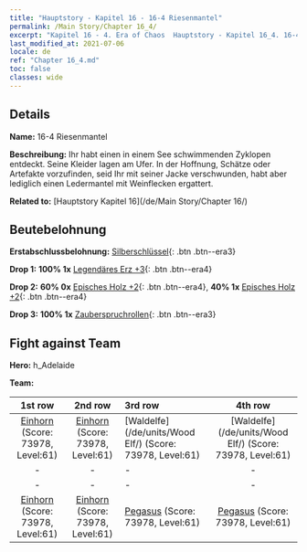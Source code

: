 ```yaml
---
title: "Hauptstory - Kapitel 16 - 16-4 Riesenmantel"
permalink: /Main Story/Chapter 16_4/
excerpt: "Kapitel 16 - 4. Era of Chaos  Hauptstory - Kapitel 16_4. 16-4 Riesenmantel"
last_modified_at: 2021-07-06
locale: de
ref: "Chapter 16_4.md"
toc: false
classes: wide
---
```


## Details

 **Name:** 16-4 Riesenmantel

 **Beschreibung:** Ihr habt einen in einem See schwimmenden Zyklopen entdeckt. Seine Kleider lagen am Ufer. In der Hoffnung, Schätze oder Artefakte vorzufinden, seid Ihr mit seiner Jacke verschwunden, habt aber lediglich einen Ledermantel mit Weinflecken ergattert.

 **Related to:** [Hauptstory Kapitel 16](/de/Main Story/Chapter 16/)

## Beutebelohnung

 **Erstabschlussbelohnung:** [Silberschlüssel](/ItemsDE/con_693/){: .btn .btn--era3}

 **Drop 1:** **100% 1x** [Legendäres Erz +3](/ItemsDE/mat_54/){: .btn .btn--era4}

 **Drop 2:** **60% 0x** [Episches Holz +2](/ItemsDE/mat_48/){: .btn .btn--era4}, **40% 1x** [Episches Holz +2](/ItemsDE/mat_48/){: .btn .btn--era4}

 **Drop 3:** **100% 1x** [Zauberspruchrollen](/ItemsDE/con_694/){: .btn .btn--era3}


## Fight against Team
 **Hero:** h_Adelaide

 **Team:**


  | 1st row | 2nd row | 3rd row | 4th row |
  |:----:|:----:|:----|:----:|
  | [Einhorn](/de/units/Unicorn/) (Score: 73978, Level:61)  | [Einhorn](/de/units/Unicorn/) (Score: 73978, Level:61)  | [Waldelfe](/de/units/Wood Elf/) (Score: 73978, Level:61)  | [Waldelfe](/de/units/Wood Elf/) (Score: 73978, Level:61)  |
  | - | - | - | - |
  | - | - | - | - |
  | [Einhorn](/de/units/Unicorn/) (Score: 73978, Level:61)  | [Einhorn](/de/units/Unicorn/) (Score: 73978, Level:61)  | [Pegasus](/de/units/Pegasus/) (Score: 73978, Level:61)  | [Pegasus](/de/units/Pegasus/) (Score: 73978, Level:61)  |


